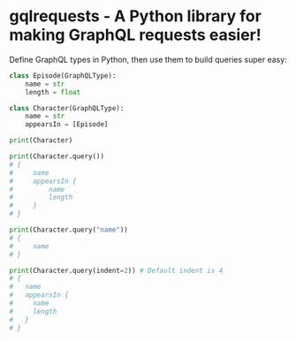 # gqlrequests - A Python library for making GraphQL requests easier!
Define GraphQL types in Python, then use them to build queries super easy:
```py
class Episode(GraphQLType):
    name = str
    length = float

class Character(GraphQLType):
    name = str
    appearsIn = [Episode]

print(Character)

print(Character.query())
# {
#     name
#     appearsIn {
#         name
#         length
#     }
# } 

print(Character.query("name"))
# {
#     name
# } 

print(Character.query(indent=2)) # Default indent is 4
# {
#   name
#   appearsIn {
#     name
#     length
#   }
# } 
```